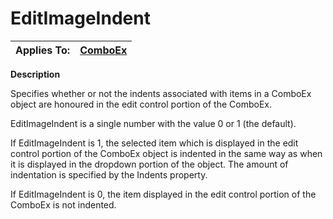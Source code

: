 




<h1 class="heading"><span class="name">EditImageIndent</span></h1>

| Applies To: | [ComboEx](./comboex.md) |
| --- | ---  |


**Description**


Specifies whether or not the indents associated with items in a ComboEx object are honoured in the edit control portion of the ComboEx.


EditImageIndent is a single number with the value 0 or 1 (the default).


If EditImageIndent is 1, the selected item which is displayed in the edit control portion of the ComboEx object is indented in the same way as when it is displayed in the dropdown portion of the object. The amount of indentation is specified by the Indents property.


If EditImageIndent is 0, the item displayed in the edit control portion of the ComboEx is not indented.



